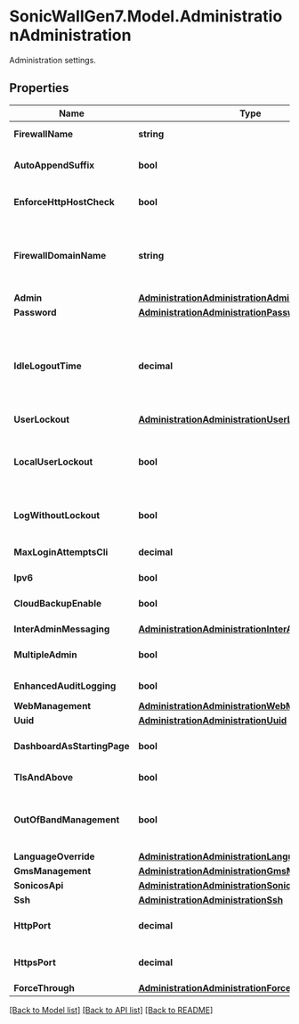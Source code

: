 # SonicWallGen7.Model.AdministrationAdministration
Administration settings.

## Properties

Name | Type | Description | Notes
------------ | ------------- | ------------- | -------------
**FirewallName** | **string** | Set the name for the firewall. | [optional] 
**AutoAppendSuffix** | **bool** | Config the administrator settings. | [optional] 
**EnforceHttpHostCheck** | **bool** | Config the administrator settings. | [optional] 
**FirewallDomainName** | **string** | Set the domain name for the firewall. * Set to null to represent an unconfigured state. | [optional] 
**Admin** | [**AdministrationAdministrationAdmin**](AdministrationAdministrationAdmin.md) |  | [optional] 
**Password** | [**AdministrationAdministrationPassword**](AdministrationAdministrationPassword.md) |  | [optional] 
**IdleLogoutTime** | **decimal** | Set the allowed number of minutes of inactivity before administrators are logged out of the management interface. | [optional] 
**UserLockout** | [**AdministrationAdministrationUserLockout**](AdministrationAdministrationUserLockout.md) |  | [optional] 
**LocalUserLockout** | **bool** | Enable local administrator/user account lockout (uncheck for login IP address lockout). | [optional] 
**LogWithoutLockout** | **bool** | Enable Log event only without lockout. | [optional] 
**MaxLoginAttemptsCli** | **decimal** | Configure max login attempts through CLI. | [optional] 
**Ipv6** | **bool** | Enable IPv6. | [optional] 
**CloudBackupEnable** | **bool** | Config the administrator settings. | [optional] 
**InterAdminMessaging** | [**AdministrationAdministrationInterAdminMessaging**](AdministrationAdministrationInterAdminMessaging.md) |  | [optional] 
**MultipleAdmin** | **bool** | Enable multiple administrative roles. | [optional] 
**EnhancedAuditLogging** | **bool** | Enable enhanced audit logging. | [optional] 
**WebManagement** | [**AdministrationAdministrationWebManagement**](AdministrationAdministrationWebManagement.md) |  | [optional] 
**Uuid** | [**AdministrationAdministrationUuid**](AdministrationAdministrationUuid.md) |  | [optional] 
**DashboardAsStartingPage** | **bool** | Set to use dashboard as starting page. | [optional] 
**TlsAndAbove** | **bool** | Enforce TLS 1.1 and above. | [optional] 
**OutOfBandManagement** | **bool** | Enable out of band management on management port. | [optional] 
**LanguageOverride** | [**AdministrationAdministrationLanguageOverride**](AdministrationAdministrationLanguageOverride.md) |  | [optional] 
**GmsManagement** | [**AdministrationAdministrationGmsManagement**](AdministrationAdministrationGmsManagement.md) |  | [optional] 
**SonicosApi** | [**AdministrationAdministrationSonicosApi**](AdministrationAdministrationSonicosApi.md) |  | [optional] 
**Ssh** | [**AdministrationAdministrationSsh**](AdministrationAdministrationSsh.md) |  | [optional] 
**HttpPort** | **decimal** | Set the HTTP management port. | [optional] 
**HttpsPort** | **decimal** | Set the HTTPS management port. | [optional] 
**ForceThrough** | [**AdministrationAdministrationForceThrough**](AdministrationAdministrationForceThrough.md) |  | [optional] 

[[Back to Model list]](../README.md#documentation-for-models) [[Back to API list]](../README.md#documentation-for-api-endpoints) [[Back to README]](../README.md)

